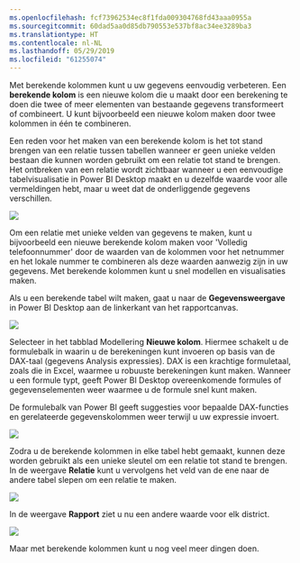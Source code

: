 ```yaml
---
ms.openlocfilehash: fcf73962534ec8f1fda009304768fd43aaa0955a
ms.sourcegitcommit: 60dad5aa0d85db790553e537bf8ac34ee3289ba3
ms.translationtype: HT
ms.contentlocale: nl-NL
ms.lasthandoff: 05/29/2019
ms.locfileid: "61255074"
---
```

Met berekende kolommen kunt u uw gegevens eenvoudig verbeteren. Een **berekende kolom** is een nieuwe kolom die u maakt door een berekening te doen die twee of meer elementen van bestaande gegevens transformeert of combineert. U kunt bijvoorbeeld een nieuwe kolom maken door twee kolommen in één te combineren.

Een reden voor het maken van een berekende kolom is het tot stand brengen van een relatie tussen tabellen wanneer er geen unieke velden bestaan die kunnen worden gebruikt om een relatie tot stand te brengen. Het ontbreken van een relatie wordt zichtbaar wanneer u een eenvoudige tabelvisualisatie in Power BI Desktop maakt en u dezelfde waarde voor alle vermeldingen hebt, maar u weet dat de onderliggende gegevens verschillen.

![](media/2-3-create-calculated-columns/2-3_1.png)

Om een relatie met unieke velden van gegevens te maken, kunt u bijvoorbeeld een nieuwe berekende kolom maken voor 'Volledig telefoonnummer' door de waarden van de kolommen voor het netnummer en het lokale nummer te combineren als deze waarden aanwezig zijn in uw gegevens. Met berekende kolommen kunt u snel modellen en visualisaties maken.

Als u een berekende tabel wilt maken, gaat u naar de **Gegevensweergave** in Power BI Desktop aan de linkerkant van het rapportcanvas.

![](media/2-3-create-calculated-columns/2-3_2.png)

Selecteer in het tabblad Modellering **Nieuwe kolom**. Hiermee schakelt u de formulebalk in waarin u de berekeningen kunt invoeren op basis van de DAX-taal (gegevens Analysis expressies). DAX is een krachtige formuletaal, zoals die in Excel, waarmee u robuuste berekeningen kunt maken. Wanneer u een formule typt, geeft Power BI Desktop overeenkomende formules of gegevenselementen weer waarmee u de formule snel kunt maken.

De formulebalk van Power BI geeft suggesties voor bepaalde DAX-functies en gerelateerde gegevenskolommen weer terwijl u uw expressie invoert.

![](media/2-3-create-calculated-columns/2-3_3.png)

Zodra u de berekende kolommen in elke tabel hebt gemaakt, kunnen deze worden gebruikt als een unieke sleutel om een relatie tot stand te brengen. In de weergave **Relatie** kunt u vervolgens het veld van de ene naar de andere tabel slepen om een relatie te maken.

![](media/2-3-create-calculated-columns/2-3_4.png)

In de weergave **Rapport** ziet u nu een andere waarde voor elk district.

![](media/2-3-create-calculated-columns/2-3_5.png)

Maar met berekende kolommen kunt u nog veel meer dingen doen.

